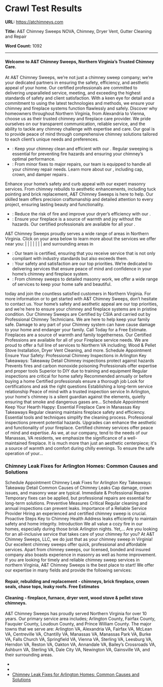 # Crawl Test Results

**URL:** https://atchimneys.com

**Title:** A&T Chimney Sweeps NOVA, Chimney, Dryer Vent, Gutter Cleaning and Repair

**Word Count:** 1092

---

#### Welcome to A&T Chimney Sweeps, Northern Virginia’s Trusted Chimney Care.
At A&T Chimney Sweeps, we’re not just a chimney sweep company; we’re your dedicated partners in ensuring the safety, efficiency, and aesthetic appeal of your home. Our certified professionals are committed to delivering unparalleled service, meeting, and exceeding the highest standards of safety and client satisfaction. With a keen eye for detail and a commitment to using the latest technologies and methods, we ensure your chimney and fireplace systems function flawlessly and safely. Discover why homeowners throughout Northern Virginia, from Alexandria to Vienna, choose us as their trusted chimney and fireplace care provider. We pride ourselves on our transparent communication, reliable service, and the ability to tackle any chimney challenge with expertise and care. Our goal is to provide peace of mind through comprehensive chimney solutions tailored to each client’s unique needs and preferences.
  * : Keep your chimney clean and efficient with our . Regular sweeping is essential for preventing fire hazards and ensuring your chimney’s optimal performance.
  * : From minor fixes to major repairs, our team is equipped to handle all your chimney repair needs. Learn more about our , including cap, crown, and damper repairs .


Enhance your home’s safety and curb appeal with our expert masonry services. From chimney rebuilds to aesthetic enhancements, including tuck pointing and brick replacement, A&T Chimney Sweeps is here to help. Our skilled team offers precision craftsmanship and detailed attention to every project, ensuring lasting beauty and functionality.
  * : Reduce the risk of fire and improve your dryer’s efficiency with our .
  * : Ensure your fireplace is a source of warmth and joy without the hazards. Our certified professionals are available for all your .


A&T Chimney Sweeps proudly serves a wide range of areas in Northern Virginia. Click on your area below to learn more about the services we offer near you:
| | | | | | | and surrounding areas in 
  * : Our team is certified, ensuring that you receive service that is not only compliant with industry standards but also exceeds them.
  * : Your safety and satisfaction are our top priorities. We’re dedicated to delivering services that ensure peace of mind and confidence in your home’s chimney and fireplace system.
  * : From chimney sweeps to detailed masonry work, we offer a wide range of services to keep your home safe and beautiful.


today and join the countless satisfied customers in Northern Virginia. For more information or to get started with A&T Chimney Sweeps, don’t hesitate to contact us. Your home’s safety and aesthetic appeal are our top priorities, and we’re here to ensure your chimney and fireplace systems are in pristine condition.
Our Chimney Sweeps are Certified by CSIA and carried out by Professional Chimney Technicians. We are here to help keep your family safe.
Damage to any part of your Chimney system can have cause damage to your home and endanger your family. Call Today for a Free Estimate.
Fireplaces are a source of warmth and family togetherness. Our Certified Professions are available for all of your Fireplace service needs.
We are proud to offer a full line of services to Northern VA including; Wood & Pellet Stove Installation, Dryer Vent Cleaning, and more.
Schedule Appointment Ensure Your Safety: Professional Chimney Inspections in Arlington Key Takeaways: Takeaway Detail Chimney inspections protect against hazards Prevents fires and carbon monoxide poisoning Professionals offer expertise and proper tools Superior to DIY due to training and equipment Regular inspections are critical for home safety Recommended annually or before buying a home Certified professionals ensure a thorough job Look for certifications and ask the right questions Establishing a long-term service relationship Peace of mind with a trusted inspection service In Arlington, your home's chimney is a silent guardian against the elements, quietly ensuring that smoke and dangerous gases are…
Schedule Appointment Keep Your Hearth Happy: Essential Fireplace Care in Manassas Key Takeaways Regular cleaning maintains fireplace safety and efficiency. Essential tools and techniques simplify the cleaning process. Professional inspections prevent potential hazards. Upgrades can enhance the aesthetic and functionality of your fireplace. Certified chimney services offer peace of mind and expertise. As we, at our company, tend to the needs of our Manassas, VA residents, we emphasize the significance of a well-maintained fireplace. It is much more than just an aesthetic centerpiece; it's a source of warmth and comfort during chilly evenings. To ensure the safe operation of your…
### Chimney Leak Fixes for Arlington Homes: Common Causes and Solutions
Schedule Appointment Chimney Leak Fixes for Arlington Key Takeaways: Takeaway Detail Common Causes of Chimney Leaks Cap damage, crown issues, and masonry wear are typical. Immediate & Professional Repairs Temporary fixes can be applied, but professional repairs are essential for long-term solutions. Preventive Measures Critical Regular cleaning and annual inspections can prevent leaks. Importance of a Reliable Service Provider Hiring an experienced and certified chimney sweep is crucial. Proactive Steps Key to Chimney Health Address leaks efficiently to maintain safety and home integrity. Introduction We all value a cozy fire in our homes, especially during those brisk Arlington nights. Yet,…
Are you looking for an all-inclusive service that takes care of your chimney for you? At A&T Chimney Sweeps, LLC, we do just that as your chimney sweep in Virginia! Our excellent chimney sweeps offer quick, professional and affordable services. Apart from chimney sweeps, our licensed, bonded and insured company also boasts experience in masonry as well as home improvement.
If you are looking for timely and reliable chimney sweep services in northern Virginia, A&T Chimney Sweeps is the best place to start! We offer our expertise in many fields and provide the following services:
#### Repair, rebuilding and replacement - chimneys, brick fireplace, crown seals, chase tops, leaky roofs. Free Estimates
#### Cleaning - fireplace, furnace, dryer vent, wood stove & pellet stove chimneys.
A&T Chimney Sweeps has proudly served Northern Virginia for over 10 years.
Our primary service area includes; Arlington County, Fairfax County, Fauquier County, Loudoun County, and Prince William County.
The major towns that we serve are: Arlington VA, Alexandria VA, Fairfax VA, McLean VA, Centreville VA, Chantilly VA, Manassas VA, Manassas Park VA, Burke VA, Falls Church VA, Springfield VA, Vienna VA, Sterling VA, Leesburg VA, Herndon VA, Reston VA, Oakton VA, Annandale VA, Bailey’s Crossroads VA, Ashburn VA, Sterling VA, Dale City VA, Newington VA, Gainsville VA, and their surrounding areas.
  * [ ](https://atchimneysweeps.com/why-your-arlington-home-needs-a-professional-chimney-inspection/)
  * [ ](https://atchimneysweeps.com/fireplace-chimney-maintenance-guide-for-manassas-va-homes/)
  * [ Chimney Leak Fixes for Arlington Homes: Common Causes and Solutions ](https://atchimneysweeps.com/effective-chimney-leak-fixes-for-arlington-homes/)